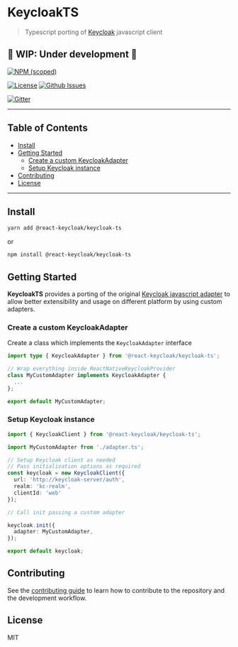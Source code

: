 # KeycloakTS <!-- omit in toc -->

> Typescript porting of [Keycloak](https://www.keycloak.org/) javascript client

## :construction: WIP: Under development :construction: <!-- omit in toc -->

[![NPM (scoped)](https://img.shields.io/npm/v/@react-keycloak/keycloak-ts?label=npm%20%7C%20keycloak-ts)](https://www.npmjs.com/package/@react-keycloak/keycloak-ts)

[![License](https://img.shields.io/github/license/react-keycloak/keycloak-ts.svg)](https://github.com/react-keycloak/keycloak-ts/blob/master/LICENSE)
[![Github Issues](https://img.shields.io/github/issues/react-keycloak/keycloak-ts.svg)](https://github.com/react-keycloak/keycloak-ts/issues)

[![Gitter](https://img.shields.io/gitter/room/react-keycloak/community)](https://gitter.im/react-keycloak/community)

---

## Table of Contents <!-- omit in toc -->

- [Install](#install)
- [Getting Started](#getting-started)
  - [Create a custom KeycloakAdapter](#create-a-custom-keycloakadapter)
  - [Setup Keycloak instance](#setup-keycloak-instance)
- [Contributing](#contributing)
- [License](#license)

---

## Install

```sh
yarn add @react-keycloak/keycloak-ts
```

or

```sh
npm install @react-keycloak/keycloak-ts
```

## Getting Started

**KeycloakTS** provides a porting of the original [Keycloak javascript adapter](https://www.keycloak.org/docs/latest/securing_apps/index.html#_javascript_adapter) to allow better extensibility and usage on different platform by using custom adapters.

### Create a custom KeycloakAdapter

Create a class which implements the `KeycloakAdapter` interface

```ts
import type { KeycloakAdapter } from '@react-keycloak/keycloak-ts';

// Wrap everything inside ReactNativeKeycloakProvider
class MyCustomAdapter implements KeycloakAdapter {
  ...
};

export default MyCustomAdapter;
```

### Setup Keycloak instance

```ts
import { KeycloakClient } from '@react-keycloak/keycloak-ts';

import MyCustomAdapter from './adapter.ts';

// Setup Keycloak client as needed
// Pass initialization options as required
const keycloak = new KeycloakClient({
  url: 'http://keycloak-server/auth',
  realm: 'kc-realm',
  clientId: 'web'
});

// Call init passing a custom adapter

keycloak.init({
  adapter: MyCustomAdapter,
});

export default keycloak;
```

## Contributing

See the [contributing guide](CONTRIBUTING.md) to learn how to contribute to the repository and the development workflow.

## License

MIT
